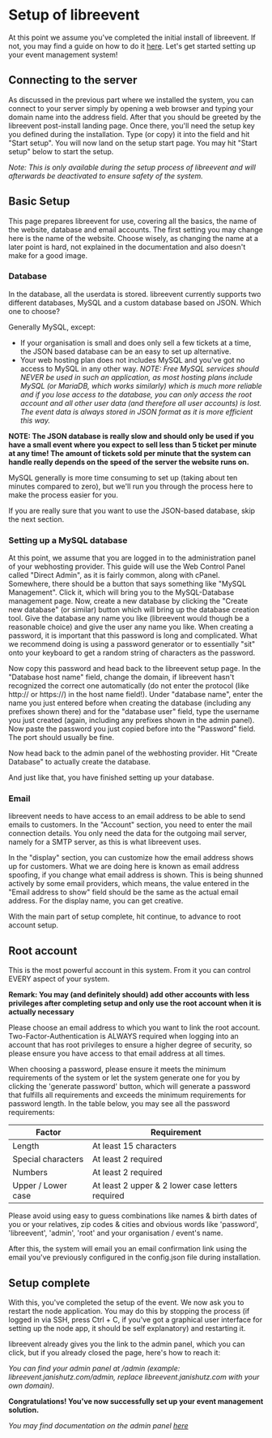 # Setup of libreevent
At this point we assume you've completed the initial install of libreevent. If not, you may find a guide on how to do it [here](&/setup/getting-started). Let's get started setting up your event management system!

## Connecting to the server
As discussed in the previous part where we installed the system, you can connect to your server simply by opening a web browser and typing your domain name into the address field. After that you should be greeted by the libreevent post-install landing page. Once there, you'll need the setup key you defined during the installation. Type (or copy) it into the field and hit "Start setup". You will now land on the setup start page. You may hit "Start setup" below to start the setup.

*Note: This is only available during the setup process of libreevent and will afterwards be deactivated to ensure safety of the system.*

## Basic Setup
This page prepares libreevent for use, covering all the basics, the name of the website, database and email accounts.
The first setting you may change here is the name of the website. Choose wisely, as changing the name at a later point is hard, not explained in the documentation and also doesn't make for a good image.

### Database
In the database, all the userdata is stored. libreevent currently supports two different databases, MySQL and a custom database based on JSON. Which one to choose?

Generally MySQL, except:
- If your organisation is small and does only sell a few tickets at a time, the JSON based database can be an easy to set up alternative. 
- Your web hosting plan does not includes MySQL and you've got no access to MySQL in any other way. *NOTE: Free MySQL services should NEVER be used in such an application, as most hosting plans include MySQL (or MariaDB, which works similarly) which is much more reliable and if you lose access to the database, you can only access the root account and all other user data (and therefore all user accounts) is lost. The event data is always stored in JSON format as it is more efficient this way.*

**NOTE: The JSON database is really slow and should only be used if you have a small event where you expect to sell less than 5 ticket per minute at any time! The amount of tickets sold per minute that the system can handle really depends on the speed of the server the website runs on.**

MySQL generally is more time consuming to set up (taking about ten minutes compared to zero), but we'll run you through the process here to make the process easier for you. 

If you are really sure that you want to use the JSON-based database, skip the next section.


### Setting up a MySQL database
At this point, we assume that you are logged in to the administration panel of your webhosting provider. This guide will use the Web Control Panel called "Direct Admin", as it is fairly common, along with cPanel. Somewhere, there should be a button that says something like "MySQL Management". Click it, which will bring you to the MySQL-Database management page. Now, create a new database by clicking the "Create new database" (or similar) button which will bring up the database creation tool. Give the database any name you like (libreevent would though be a reasonable choice) and give the user any name you like. When creating a password, it is important that this password is long and complicated. What we recommend doing is using a password generator or to essentially "sit" onto your keyboard to get a random string of characters as the password. 

Now copy this password and head back to the libreevent setup page. In the "Database host name" field, change the domain, if libreevent hasn't recognized the correct one automatically (do not enter the protocol (like http:// or https://) in the host name field!). Under "database name", enter the name you just entered before when creating the database (including any prefixes shown there) and for the "database user" field, type the username you just created (again, including any prefixes shown in the admin panel). Now paste the password you just copied before into the "Password" field. The port should usually be fine.

Now head back to the admin panel of the webhosting provider. Hit "Create Database" to actually create the database.

And just like that, you have finished setting up your database.

### Email
libreevent needs to have access to an email address to be able to send emails to customers. In the "Account" section, you need to enter the mail connection details. You only need the data for the outgoing mail server, namely for a SMTP server, as this is what libreevent uses. 

In the "display" section, you can customize how the email address shows up for customers. What we are doing here is known as email address spoofing, if you change what email address is shown. This is being shunned actively by some email providers, which means, the value entered in the "Email address to show" field should be the same as the actual email address. For the display name, you can get creative. 

With the main part of setup complete, hit continue, to advance to root account setup.

## Root account
This is the most powerful account in this system. From it you can control EVERY aspect of your system. 

**Remark: You may (and definitely should) add other accounts with less privileges after completing setup and only use the root account when it is actually necessary**

Please choose an email address to which you want to link the root account. Two-Factor-Authentication is ALWAYS required when logging into an account that has root privileges to ensure a higher degree of security, so please ensure you have access to that email address at all times.

When choosing a password, please ensure it meets the minimum requirements of the system or let the system generate one for you by clicking the 'generate password' button, which will generate a password that fulfills all requirements and exceeds the minimum requirements for password length. In the table below, you may see all the password requirements:

Factor              | Requirement
--------------------|--------------------------------------------------
Length              | At least 15 characters
Special characters  | At least 2 required
Numbers             | At least 2 required
Upper / Lower case  | At least 2 upper & 2 lower case letters required

Please avoid using easy to guess combinations like names & birth dates of you or your relatives, zip codes & cities and obvious words like 'password', 'libreevent', 'admin', 'root' and your organisation / event's name.

After this, the system will email you an email confirmation link using the email you've previously configured in the config.json file during installation.

## Setup complete
With this, you've completed the setup of the event. We now ask you to restart the node application. You may do this by stopping the process (if logged in via SSH, press Ctrl + C, if you've got a graphical user interface for setting up the node app, it should be self explanatory) and restarting it.

libreevent already gives you the link to the admin panel, which you can click, but if you already closed the page, here's how to reach it:

*You can find your admin panel at /admin (example: libreevent.janishutz.com/admin, replace libreevent.janishutz.com with your own domain).*

**Congratulations! You've now successfully set up your event management solution.**

*You may find documentation on the admin panel [here](&/admin-panel/)*
